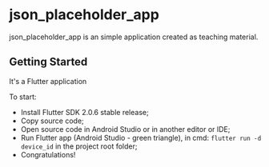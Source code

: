 # json_placeholder_app

json_placeholder_app is an simple application created as teaching material.

## Getting Started
It's a Flutter application

To start:
- Install Flutter SDK 2.0.6 stable release;
- Copy source code;
- Open source code in Android Studio or in another editor or IDE;
- Run Flutter app (Android Studio - green triangle), in cmd: <code>flutter run -d device_id</code> in the project root folder;
- Congratulations!


